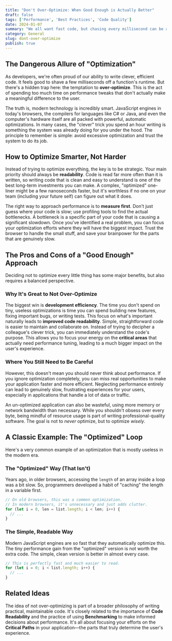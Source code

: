 ```yaml
---
title: "Don't Over-Optimize: When Good Enough is Actually Better"
draft: false
tags: ['Performance', 'Best Practices', 'Code Quality']
date: 2024-01-07
summary: "We all want fast code, but chasing every millisecond can be a waste of time. Let's explore why over-optimizing can hurt your project and how to focus on what really matters."
category: General
slug: dont-over-optimize
publish: true
---
```


## The Dangerous Allure of "Optimization"

As developers, we're often proud of our ability to write clever, efficient code. It feels good to shave a few milliseconds off a function's runtime. But there's a hidden trap here: the temptation to **over-optimize**. This is the act of spending too much time on performance tweaks that don't actually make a meaningful difference to the user.

The truth is, modern technology is incredibly smart. JavaScript engines in today's browsers, the compilers for languages like C# or Java, and even the computer's hardware itself are all packed with powerful, automatic optimizations. In many cases, the "clever" trick you spend an hour writing is something the system was already doing for you under the hood. The principle to remember is simple: avoid excessive optimization and trust the system to do its job.

## How to Optimize Smarter, Not Harder

Instead of trying to optimize everything, the key is to be strategic. Your main priority should always be **readability**. Code is read far more often than it is written, so writing code that is clean and easy to understand is one of the best long-term investments you can make. A complex, "optimized" one-liner might be a few nanoseconds faster, but it's worthless if no one on your team (including your future self) can figure out what it does.

The right way to approach performance is to **measure first**. Don't just guess where your code is slow; use profiling tools to find the actual bottlenecks. A bottleneck is a specific part of your code that is causing a significant slowdown. Once you've identified a real problem, you can focus your optimization efforts where they will have the biggest impact. Trust the browser to handle the small stuff, and save your brainpower for the parts that are genuinely slow.

## The Pros and Cons of a "Good Enough" Approach

Deciding not to optimize every little thing has some major benefits, but also requires a balanced perspective.

### Why It's Great to Not Over-Optimize

The biggest win is **development efficiency**. The time you don't spend on tiny, useless optimizations is time you can spend building new features, fixing important bugs, or writing tests. This focus on what's important naturally leads to **improved code readability**. Simple, straightforward code is easier to maintain and collaborate on. Instead of trying to decipher a colleague's clever trick, you can immediately understand the code's purpose. This allows you to focus your energy on the **critical areas** that actually need performance tuning, leading to a much bigger impact on the user's experience.

### Where You Still Need to Be Careful

However, this doesn't mean you should never think about performance. If you ignore optimization completely, you can miss real opportunities to make your application faster and more efficient. Neglecting performance entirely can lead to genuinely slow, frustrating experiences for your users, especially in applications that handle a lot of data or traffic.

An un-optimized application can also be wasteful, using more memory or network bandwidth than necessary. While you shouldn't obsess over every byte, being mindful of resource usage is part of writing professional-quality software. The goal is not to *never* optimize, but to optimize *wisely*.

## A Classic Example: The "Optimized" Loop

Here's a very common example of an optimization that is mostly useless in the modern era.

### The "Optimized" Way (That Isn't)

Years ago, in older browsers, accessing the `length` of an array inside a loop was a bit slow. So, programmers developed a habit of "caching" the length in a variable first.

```typescript
// On old browsers, this was a common optimization.
// In modern browsers, it's unnecessary and just adds clutter.
for (let i = 0, len = list.length; i < len; i++) {
  // ...
}
```

### The Simple, Readable Way

Modern JavaScript engines are so fast that they automatically optimize this. The tiny performance gain from the "optimized" version is not worth the extra code. The simple, clean version is better in almost every case.

```typescript
// This is perfectly fast and much easier to read.
for (let i = 0; i < list.length; i++) {
  // ...
}
```

## Related Ideas

The idea of not over-optimizing is part of a broader philosophy of writing practical, maintainable code. It's closely related to the importance of **Code Readability** and the practice of using **Benchmarking** to make informed decisions about performance. It's all about focusing your efforts on the **Critical Paths** in your application—the parts that truly determine the user's experience.
